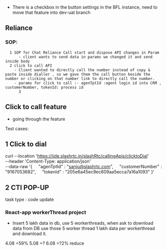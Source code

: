 - There is a checkbox in the button settings in the BFL instance, need to move that feature into dev-uat branch 

## Reliance 
###  SOP:
	  1 SOP for Chat Reliance Call start and dispose API changes in Param
		  - client wants to send data in params we changed it and send inside body
	  2 click to call API
		- Client wanted to directly call the number instead of copy & paste inside dialler , so we gave them the call button beside the number or clicking on that number link to directly call the number.
		- params for click to call :- agenTptId :agent login id into CRM , customerNumber, tokenId: process id
		  3 



##  Click to call feature 
 - going through the feature 


Test cases:
## 1 Click to dial 

curl --location 'https://iide.slashrtc.in/slashRtc/callingApis/clicktoDial' \
--header 'Content-Type: application/json' \
--data-raw '{
    "agenTptId" : "sanju@slashrtc.com",
    "customerNumber" : "9167053682",
    "tokenId" : "205e6a45ec9ec609aa5ecca7a16a1093"
}'

## 2 CTI POP-UP 
task type : code update 


### React-app workerThread project
- Insert 5 lakh data in db, use 5 workerthreads, when ask to download data from DB use those 5 worker thread 1 lakh data per workerthread and download it. 


4.08 =59%
5.08 =?
6.08 =?2% reduce

